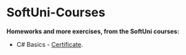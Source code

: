# SoftUni-Courses

**Homeworks and more exercises, from the SoftUni courses:**

- C# Basics - [Certificate](https://softuni.bg/certificates/details/135225/f52239c0).
